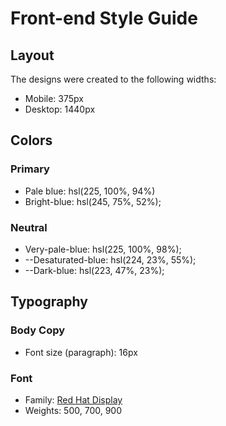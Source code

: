 # Front-end Style Guide

## Layout

The designs were created to the following widths:

- Mobile: 375px
- Desktop: 1440px

## Colors

### Primary

- Pale blue: hsl(225, 100%, 94%)
- Bright-blue: hsl(245, 75%, 52%);

### Neutral

- Very-pale-blue: hsl(225, 100%, 98%);
- --Desaturated-blue: hsl(224, 23%, 55%);
- --Dark-blue: hsl(223, 47%, 23%);

## Typography

### Body Copy

- Font size (paragraph): 16px

### Font

- Family: [Red Hat Display](https://fonts.google.com/specimen/Red+Hat+Display)
- Weights: 500, 700, 900
